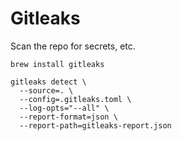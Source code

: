 # Gitleaks

Scan the repo for secrets, etc.

```
brew install gitleaks

gitleaks detect \
  --source=. \
  --config=.gitleaks.toml \
  --log-opts="--all" \
  --report-format=json \
  --report-path=gitleaks-report.json
```
